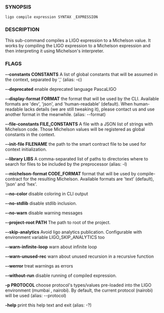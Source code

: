 
### SYNOPSIS
```
ligo compile expression SYNTAX _EXPRESSION
```

### DESCRIPTION
This sub-command compiles a LIGO expression to a Michelson value. It works by compiling the LIGO expression to a Michelson expression and then interpreting it using Michelson's interpreter.

### FLAGS
**--constants CONSTANTS**
A list of global constants that will be assumed in the context, separated by ',' (alias: -c)

**--deprecated**
enable deprecated language PascaLIGO

**--display-format FORMAT**
the format that will be used by the CLI. Available formats are 'dev', 'json', and 'human-readable' (default). When human-readable lacks details (we are still tweaking it), please contact us and use another format in the meanwhile. (alias: --format)

**--file-constants FILE_CONSTANTS**
A file with a JSON list of strings with Michelson code. Those Michelson values will be registered as global constants in the context.

**--init-file FILENAME**
the path to the smart contract file to be used for context initialization.

**--library LIBS**
A comma-separated list of paths to directories where to search for files to be included by the preprocessor (alias: -l)

**--michelson-format CODE_FORMAT**
format that will be used by compile-contract for the resulting Michelson. Available formats are 'text' (default), 'json' and 'hex'.

**--no-color**
disable coloring in CLI output

**--no-stdlib**
disable stdlib inclusion.

**--no-warn**
disable warning messages

**--project-root PATH**
The path to root of the project.

**--skip-analytics**
Avoid ligo analytics publication. Configurable with environment variable LIGO_SKIP_ANALYTICS too

**--warn-infinite-loop**
warn about infinite loop

**--warn-unused-rec**
warn about unused recursion in a recursive function

**--werror**
treat warnings as errors

**--without-run**
disable running of compiled expression.

**-p PROTOCOL**
choose protocol's types/values pre-loaded into the LIGO environment (mumbai , nairobi). By default, the current protocol (nairobi) will be used (alias: --protocol)

**-help**
print this help text and exit (alias: -?)


